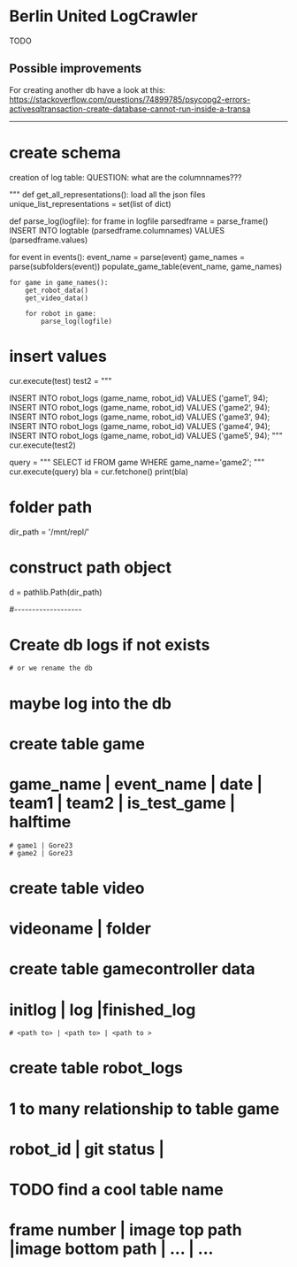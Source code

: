 # Berlin United LogCrawler

TODO

## Possible improvements
For creating another db have a look at this: https://stackoverflow.com/questions/74899785/psycopg2-errors-activesqltransaction-create-database-cannot-run-inside-a-transa


---
# create schema


creation of log table:
     QUESTION: what are the columnnames???

"""
def get_all_representations():
    load all the json files
    unique_list_representations = set(list of dict)



def parse_log(logfile):
    for frame in logfile
        parsedframe = parse_frame()
        INSERT INTO logtable (parsedframe.columnames) VALUES (parsedframe.values)


for event in events():
    event_name = parse(event)
    game_names = parse(subfolders(event))
    populate_game_table(event_name, game_names)
    
    for game in game_names():
        get_robot_data()
        get_video_data()

        for robot in game:
            parse_log(logfile)

# insert values
cur.execute(test)
test2 = """


INSERT INTO robot_logs (game_name, robot_id) VALUES ('game1', 94);
INSERT INTO robot_logs (game_name, robot_id) VALUES ('game2', 94);
INSERT INTO robot_logs (game_name, robot_id) VALUES ('game3', 94);
INSERT INTO robot_logs (game_name, robot_id) VALUES ('game4', 94);
INSERT INTO robot_logs (game_name, robot_id) VALUES ('game5', 94);
"""
cur.execute(test2)

query = """
SELECT id FROM game WHERE game_name='game2';
"""
cur.execute(query)
bla = cur.fetchone()
print(bla)

# folder path
dir_path = '/mnt/repl/'
# construct path object
d = pathlib.Path(dir_path)

#-------------------
# Create db logs if not exists
    # or we rename the db

# maybe log into the db

# create table game
# game_name | event_name | date | team1 | team2 | is_test_game | halftime

    # game1 | Gore23
    # game2 | Gore23

# create table video
# videoname | folder

# create table gamecontroller data
# initlog | log |finished_log
    # <path to> | <path to> | <path to >

# create table robot_logs
# 1 to many relationship to table game
# robot_id | git status | 

# TODO find a cool table name
# frame number | image top path |image bottom path | ... | ...